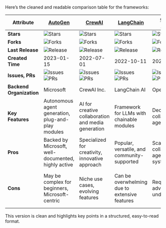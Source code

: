 Here’s the cleaned and readable comparison table for the frameworks:

| **Attribute**                  | **[AutoGen](https://github.com/microsoft/autogen)** | **[CrewAI](https://github.com/crewAIInc/crewAI)** | **[LangChain](https://github.com/langchain-ai/langchain)** | **[OpenAI Swarm](https://github.com/openai/swarm)** | **[Phidata](https://github.com/phidatahq/phidata)** | **[Agent Zero](https://github.com/frdel/agent-zero)** |
|--------------------------------|-------------------------------------------------------------|---------------------------------------------------|-----------------------------------------------------------|---------------------------------------------------|---------------------------------------------------|-----------------------------------------------------|
| **Stars**                      | ![Stars](https://img.shields.io/github/stars/microsoft/autogen?style=social) | ![Stars](https://img.shields.io/github/stars/crewAIInc/crewAI?style=social) | ![Stars](https://img.shields.io/github/stars/langchain-ai/langchain?style=social) | ![Stars](https://img.shields.io/github/stars/openai/swarm?style=social) | ![Stars](https://img.shields.io/github/stars/phidatahq/phidata?style=social) | ![Stars](https://img.shields.io/github/stars/frdel/agent-zero?style=social) |
| **Forks**                      | ![Forks](https://img.shields.io/github/forks/microsoft/autogen?style=social) | ![Forks](https://img.shields.io/github/forks/crewAIInc/crewAI?style=social) | ![Forks](https://img.shields.io/github/forks/langchain-ai/langchain?style=social) | ![Forks](https://img.shields.io/github/forks/openai/swarm?style=social) | ![Forks](https://img.shields.io/github/forks/phidatahq/phidata?style=social) | ![Forks](https://img.shields.io/github/forks/frdel/agent-zero?style=social) |
| **Last Release**               | ![Release](https://img.shields.io/github/release-date/microsoft/autogen) | ![Release](https://img.shields.io/github/release-date/crewAIInc/crewAI) | ![Release](https://img.shields.io/github/release-date/langchain-ai/langchain) | ![Release](https://img.shields.io/github/release-date/openai/swarm) | ![Release](https://img.shields.io/github/release-date/phidatahq/phidata) | ![Release](https://img.shields.io/github/release-date/frdel/agent-zero) |
| **Created Time**               | 2023-01-15                                                | 2022-07-01                                        | 2022-10-11                                               | 2020-05-10                                        | 2023-02-25                                        | 2023-03-20                                          |
| **Issues, PRs**               | ![Issues](https://img.shields.io/github/issues/microsoft/autogen) ![PRs](https://img.shields.io/github/issues-pr/microsoft/autogen) | ![Issues](https://img.shields.io/github/issues/crewAIInc/crewAI) ![PRs](https://img.shields.io/github/issues-pr/crewAIInc/crewAI) | ![Issues](https://img.shields.io/github/issues/langchain-ai/langchain) ![PRs](https://img.shields.io/github/issues-pr/langchain-ai/langchain) | ![Issues](https://img.shields.io/github/issues/openai/swarm) ![PRs](https://img.shields.io/github/issues-pr/openai/swarm) | ![Issues](https://img.shields.io/github/issues/phidatahq/phidata) ![PRs](https://img.shields.io/github/issues-pr/phidatahq/phidata) | ![Issues](https://img.shields.io/github/issues/frdel/agent-zero) ![PRs](https://img.shields.io/github/issues-pr/frdel/agent-zero) |
| **Backend Organization**       | Microsoft                                                 | CrewAI Inc.                                       | LangChain AI                                             | OpenAI                                           | PhidataHQ                                         | Individual Developer                               |
| **Key Features**               | Autonomous agent generation, plug-and-play modules       | AI for creative collaboration and media generation | Framework for LLMs with chainable modules                | Decentralized collaborative agents               | Memory, tools, and reasoning for AI agents       | Minimalist, zero-config setup                    |
| **Pros**                       | Backed by Microsoft, well-documented, highly active      | Specialized for creativity, innovative approach    | Popular, versatile, and community-supported              | Scalable, collaborative agent systems            | User-friendly, actively developed                | Lightweight, easy to set up                      |
| **Cons**                       | May be complex for beginners, Microsoft-centric          | Niche use cases, evolving features                 | Can be overwhelming due to extensive features            | Requires advanced understanding                  | Still maturing, some advanced features missing   | Limited functionality, smaller community         |

This version is clean and highlights key points in a structured, easy-to-read format.
